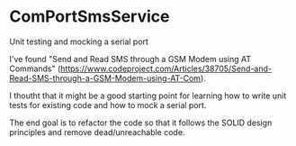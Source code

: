 # ComPortSmsService
Unit testing and mocking a serial port

I've found "Send and Read SMS through a GSM Modem using AT Commands" (https://www.codeproject.com/Articles/38705/Send-and-Read-SMS-through-a-GSM-Modem-using-AT-Com).

I thoutht that it might be a good starting point for learning how to write unit tests for existing code and how to mock a serial port.

The end goal is to refactor the code so that it follows the SOLID design principles and remove dead/unreachable code.
